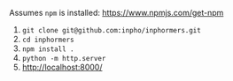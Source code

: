 Assumes `npm` is installed: https://www.npmjs.com/get-npm

1. `git clone git@github.com:inpho/inphormers.git`
2. `cd inphormers`
3. `npm install .`
4. `python -m http.server`
5. [http://localhost:8000/](http://localhost:8000/)
